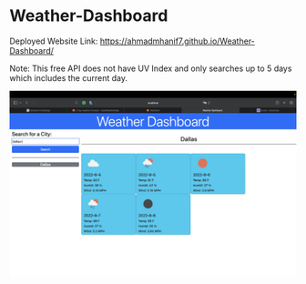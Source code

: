 # Weather-Dashboard

Deployed Website Link: https://ahmadmhanif7.github.io/Weather-Dashboard/

Note: This free API does not have UV Index and only searches up to 5 days which includes the current day.

![image](ScreenShot.png)